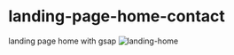# landing-page-home-contact
landing page home with gsap
![landing-home](https://user-images.githubusercontent.com/75976059/168416682-19979e0d-f7ed-4280-b104-b55be0aadeb2.jpeg)
